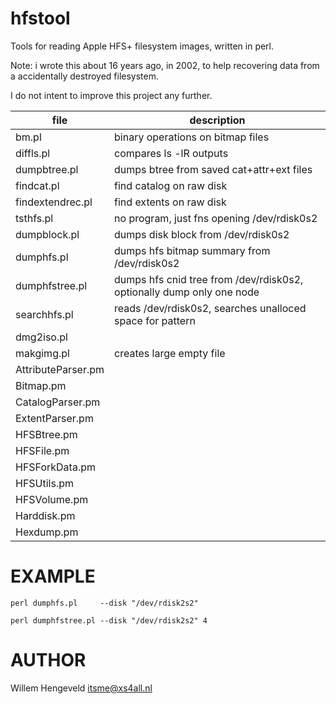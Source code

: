 hfstool
=======

Tools for reading Apple HFS+ filesystem images, written in perl.

Note: i wrote this about 16 years ago, in 2002, to help recovering data from a accidentally destroyed filesystem.

I do not intent to improve this project any further.


| file               | description
| ------------------ | -----------------------------------
| bm.pl              | binary operations on bitmap files
| diffls.pl          | compares ls -lR outputs
| dumpbtree.pl       | dumps btree from saved cat+attr+ext files
| findcat.pl         | find catalog on raw disk
| findextendrec.pl   | find extents on raw disk
| tsthfs.pl          | no program, just fns opening /dev/rdisk0s2
| dumpblock.pl       | dumps disk block from /dev/rdisk0s2
| dumphfs.pl         | dumps hfs bitmap summary from /dev/rdisk0s2
| dumphfstree.pl     | dumps hfs cnid tree from /dev/rdisk0s2,  optionally dump only one node
| searchhfs.pl       | reads /dev/rdisk0s2,   searches unalloced space for  pattern
| dmg2iso.pl         |
| makgimg.pl         | creates large empty file
| AttributeParser.pm | 
| Bitmap.pm          | 
| CatalogParser.pm   | 
| ExtentParser.pm    | 
| HFSBtree.pm        | 
| HFSFile.pm         | 
| HFSForkData.pm     | 
| HFSUtils.pm        | 
| HFSVolume.pm       | 
| Harddisk.pm        | 
| Hexdump.pm         | 


EXAMPLE
=======

    perl dumphfs.pl     --disk "/dev/rdisk2s2"

    perl dumphfstree.pl --disk "/dev/rdisk2s2" 4


AUTHOR
======

Willem Hengeveld <itsme@xs4all.nl>

